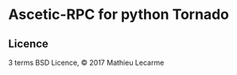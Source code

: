 Ascetic-RPC for python Tornado
==============================


Licence
-------

3 terms BSD Licence, © 2017 Mathieu Lecarme
